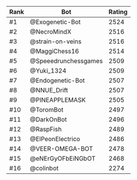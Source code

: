 Rank|Bot|Rating
---|---|---
#1|@Exogenetic-Bot|2524
#2|@NecroMindX|2516
#3|@strain-on-veins|2516
#4|@MaggiChess16|2514
#5|@Speeedrunchessgames|2509
#6|@Yuki_1324|2509
#7|@Endogenetic-Bot|2507
#8|@NNUE_Drift|2507
#9|@PINEAPPLEMASK|2505
#10|@ToromBot|2497
#11|@DarkOnBot|2496
#12|@RaspFish|2489
#13|@ElPeonElectrico|2486
#14|@VEER-OMEGA-BOT|2478
#15|@eNErGyOFbEiNGbOT|2468
#16|@colinbot|2274
